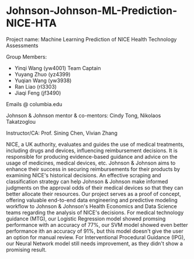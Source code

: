 # Johnson-Johnson-ML-Prediction-NICE-HTA

Project name: Machine Learning Prediction of NICE Health Technology Assessments

Group Members:

- Yinqi Wang (yw4001) Team Captain
- Yuyang Zhuo (yz4399)
- Yuqian Wang (yw3938)
- Ran Liao (rl3303)
- Jiaqi Feng (jf3490)

Emails <UNI> @ columbia.edu

Johnson & Johnson mentor & co-mentors: Cindy Tong, Nikolaos Takatzoglou

Instructor/CA: Prof. Sining Chen, Vivian Zhang

NICE, a UK authority, evaluates and guides the use of medical treatments,
including drugs and devices, influencing reimbursement decisions. It is responsible
for producing evidence-based guidance and advice on the usage of medicines,
medical devices, etc. Johnson & Johnson aims to enhance their success in securing
reimbursements for their products by examining NICE's historical decisions. An
effective scraping and classification strategy can help Johnson & Johnson make
informed judgments on the approval odds of their medical devices so that they can
better allocate their resources. Our project serves as a proof of concept, offering
valuable end-to-end data engineering and predictive modeling workflow to Johnson & Johnson's Health Economics and Data
Science teams regarding the analysis of NICE's decisions. For medical technology guidance (MTG), our Logistic Regression model showed promsing performance with an accuracy of 77%, our SVM model showed even better performance ith an accuracy of 91%, but this model doesn't give the user an option for manual review. For Interventional Procedural Guidance (IPG), our Neural Network model still needs improvement, as they didn't show a promising result. 

